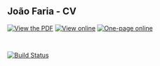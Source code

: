 ## João Faria - CV

[![View the PDF](https://img.shields.io/badge/view-pdf-blue.svg?style=flat)](https://docs.google.com/viewer?url=https://github.com/j-faria/cv/raw/pdf/cv.JoaoFaria.pdf)
[![View online](https://img.shields.io/badge/view-online-orange.svg?style=flat)](http://j-faria.github.io/cv)
[![One-page online](https://img.shields.io/badge/onepage-online-orange.svg?style=flat)](http://j-faria.github.io/cv/cv.onepage)


</br>

[![Build Status](https://travis-ci.org/j-faria/cv.svg?branch=master)](https://travis-ci.org/j-faria/cv)
